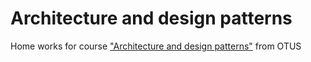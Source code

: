 # Architecture and design patterns

Home works for course ["Architecture and design patterns"](https://otus.ru/lessons/patterns) from OTUS
